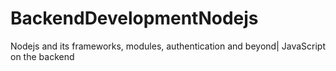 # BackendDevelopmentNodejs
Nodejs and its frameworks, modules, authentication and beyond| JavaScript  on the backend
